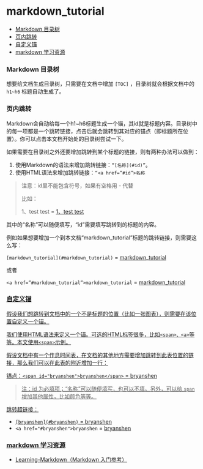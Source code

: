 # markdown_tutorial

- [Markdown 目录树](#Markdown-目录树)
- [页内跳转](#页内跳转)
- [自定义锚](#自定义锚)
- [markdown 学习资源](#markdown-学习资源)

### Markdown 目录树

想要给文档生成目录树，只需要在文档中增加 `[TOC]` ，目录树就会根据文档中的 `h1~h6` 标题自动生成了。

### 页内跳转

Markdown会自动给每一个h1~h6标题生成一个锚，其id就是标题内容。目录树中的每一项都是一个跳转链接，点击后就会跳转到其对应的锚点（即标题所在位置）。你可以点击本文档开始处的目录树尝试一下。

如果需要在目录树之外还要增加跳转到某个标题的链接，则有两种办法可以做到： 
1. 使用Markdown的语法来增加跳转链接：`“[名称](#id)”`。 
2. 使用HTML语法来增加跳转链接：`“<a href=”#id”>名称`

>注意：id里不能包含符号，如果有空格用 - 代替
>
>比如：
>
>1、test test = [1、test test](#1test-test)

其中的“名称”可以随便填写，“id”需要填写跳转到的标题的内容。

例如如果想要增加一个到本文档“markdown_tutorial”标题的跳转链接，则需要这么写：

`[markdown_tutorial](#markdown_tutorial)` = [markdown_tutorial](#markdown_tutorial)

或者

`<a href=”#markdown_tutorial”>markdown_tutorial` = <a href="#markdown_tutorial">markdown_tutorial

### 自定义锚

假设我们想跳转到文档中的一个不是标题的位置（比如一张图表），则需要在该位置自定义一个锚。

我们使用HTML语法来定义一个锚。可选的HTML标签很多，比如`<span>、<a>`等等。本文使用`<span>`示例。

假设文档中有一个作息时间表，在文档的其他地方需要增加跳转到此表位置的链接，那么我们可以在此表的附近增加一行：

锚点：`<span id="bryanshen">bryanshen</span>` = <span id="bryanshen">bryanshen</span>
>注：id 为必填项；“名称”可以随便填写，也可以不填。另外，可以给 `span` 增加其他属性，比如颜色等等。

跳转超链接：
* `[bryanshen](#bryanshen)` = [bryanshen](#bryanshen)
* `<a href="#bryanshen">bryanshen` = <a href="#bryanshen">bryanshen

### markdown 学习资源
* [Learning-Markdown（Markdown 入门参考）](http://xianbai.me/learn-md/article/syntax/images.html)
